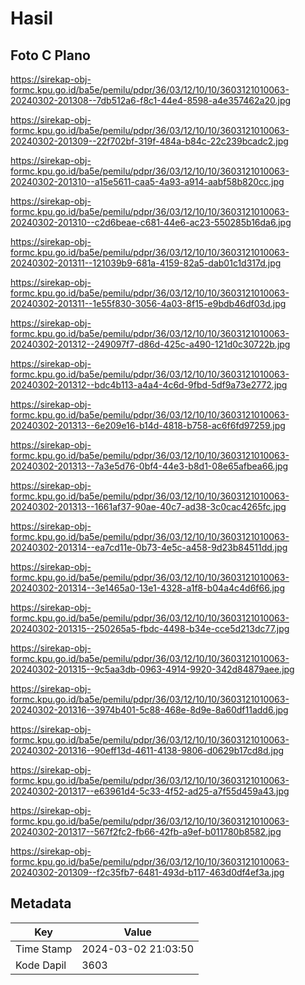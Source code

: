 # Hasil

## Foto C Plano

https://sirekap-obj-formc.kpu.go.id/ba5e/pemilu/pdpr/36/03/12/10/10/3603121010063-20240302-201308--7db512a6-f8c1-44e4-8598-a4e357462a20.jpg

https://sirekap-obj-formc.kpu.go.id/ba5e/pemilu/pdpr/36/03/12/10/10/3603121010063-20240302-201309--22f702bf-319f-484a-b84c-22c239bcadc2.jpg

https://sirekap-obj-formc.kpu.go.id/ba5e/pemilu/pdpr/36/03/12/10/10/3603121010063-20240302-201310--a15e5611-caa5-4a93-a914-aabf58b820cc.jpg

https://sirekap-obj-formc.kpu.go.id/ba5e/pemilu/pdpr/36/03/12/10/10/3603121010063-20240302-201310--c2d6beae-c681-44e6-ac23-550285b16da6.jpg

https://sirekap-obj-formc.kpu.go.id/ba5e/pemilu/pdpr/36/03/12/10/10/3603121010063-20240302-201311--121039b9-681a-4159-82a5-dab01c1d317d.jpg

https://sirekap-obj-formc.kpu.go.id/ba5e/pemilu/pdpr/36/03/12/10/10/3603121010063-20240302-201311--1e55f830-3056-4a03-8f15-e9bdb46df03d.jpg

https://sirekap-obj-formc.kpu.go.id/ba5e/pemilu/pdpr/36/03/12/10/10/3603121010063-20240302-201312--249097f7-d86d-425c-a490-121d0c30722b.jpg

https://sirekap-obj-formc.kpu.go.id/ba5e/pemilu/pdpr/36/03/12/10/10/3603121010063-20240302-201312--bdc4b113-a4a4-4c6d-9fbd-5df9a73e2772.jpg

https://sirekap-obj-formc.kpu.go.id/ba5e/pemilu/pdpr/36/03/12/10/10/3603121010063-20240302-201313--6e209e16-b14d-4818-b758-ac6f6fd97259.jpg

https://sirekap-obj-formc.kpu.go.id/ba5e/pemilu/pdpr/36/03/12/10/10/3603121010063-20240302-201313--7a3e5d76-0bf4-44e3-b8d1-08e65afbea66.jpg

https://sirekap-obj-formc.kpu.go.id/ba5e/pemilu/pdpr/36/03/12/10/10/3603121010063-20240302-201313--1661af37-90ae-40c7-ad38-3c0cac4265fc.jpg

https://sirekap-obj-formc.kpu.go.id/ba5e/pemilu/pdpr/36/03/12/10/10/3603121010063-20240302-201314--ea7cd11e-0b73-4e5c-a458-9d23b84511dd.jpg

https://sirekap-obj-formc.kpu.go.id/ba5e/pemilu/pdpr/36/03/12/10/10/3603121010063-20240302-201314--3e1465a0-13e1-4328-a1f8-b04a4c4d6f66.jpg

https://sirekap-obj-formc.kpu.go.id/ba5e/pemilu/pdpr/36/03/12/10/10/3603121010063-20240302-201315--250265a5-fbdc-4498-b34e-cce5d213dc77.jpg

https://sirekap-obj-formc.kpu.go.id/ba5e/pemilu/pdpr/36/03/12/10/10/3603121010063-20240302-201315--9c5aa3db-0963-4914-9920-342d84879aee.jpg

https://sirekap-obj-formc.kpu.go.id/ba5e/pemilu/pdpr/36/03/12/10/10/3603121010063-20240302-201316--3974b401-5c88-468e-8d9e-8a60df11add6.jpg

https://sirekap-obj-formc.kpu.go.id/ba5e/pemilu/pdpr/36/03/12/10/10/3603121010063-20240302-201316--90eff13d-4611-4138-9806-d0629b17cd8d.jpg

https://sirekap-obj-formc.kpu.go.id/ba5e/pemilu/pdpr/36/03/12/10/10/3603121010063-20240302-201317--e63961d4-5c33-4f52-ad25-a7f55d459a43.jpg

https://sirekap-obj-formc.kpu.go.id/ba5e/pemilu/pdpr/36/03/12/10/10/3603121010063-20240302-201317--567f2fc2-fb66-42fb-a9ef-b011780b8582.jpg

https://sirekap-obj-formc.kpu.go.id/ba5e/pemilu/pdpr/36/03/12/10/10/3603121010063-20240302-201309--f2c35fb7-6481-493d-b117-463d0df4ef3a.jpg


## Metadata

| Key        | Value               |
| ---------- | ------------------- |
| Time Stamp | 2024-03-02 21:03:50 |
| Kode Dapil | 3603                |



